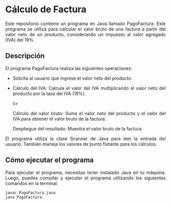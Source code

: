 # Cálculo de Factura
<p align="justify">Este repositorio contiene un programa en Java llamado PagoFactura. Este programa se utiliza para calcular el valor bruto de una factura a partir del valor neto de un producto, considerando un impuesto al valor agregado (IVA) del 19%.</p>

## Descripción
<p align="justify">El programa PagoFactura realiza las siguientes operaciones:</p>
<ul>
<li><p align="justify"><style="bold"Lectura de datos:> Solicita al usuario que ingrese el valor neto del producto.</p></li>

<li><p align="justify">Cálculo del IVA: Calcula el valor del IVA multiplicando el valor neto del producto por la tasa del IVA (19%).</p></li>

li><p align="justify">Cálculo del valor bruto: Suma el valor neto del producto y el valor del IVA para obtener el valor bruto de la factura.</p></li>

Despliegue del resultado: Muestra el valor bruto de la factura.
</ul>
<p align="justify">El programa utiliza la clase Scanner de Java para leer la entrada del usuario. También maneja los valores de punto flotante para los cálculos.</p>

## Cómo ejecutar el programa
<p align="justify">Para ejecutar el programa, necesitas tener instalado Java en tu máquina. Luego, puedes compilar y ejecutar el programa utilizando los siguientes comandos en la terminal:</p>

````
javac PagoFactura.java
java PagoFactura
